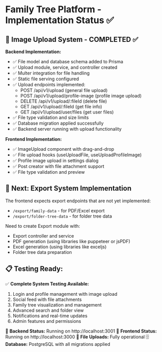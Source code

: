 # Family Tree Platform - Implementation Status ✅

## 🎯 Image Upload System - COMPLETED ✅

**Backend Implementation:**
- ✅ File model and database schema added to Prisma
- ✅ Upload module, service, and controller created
- ✅ Multer integration for file handling
- ✅ Static file serving configured
- ✅ Upload endpoints implemented:
  - POST /api/v1/upload (general file upload)
  - POST /api/v1/upload/profile-image (profile image upload)
  - DELETE /api/v1/upload/:fileId (delete file)
  - GET /api/v1/upload/:fileId (get file info)
  - GET /api/v1/upload/user/files (get user files)
- ✅ File type validation and size limits
- ✅ Database migration applied successfully
- ✅ Backend server running with upload functionality

**Frontend Implementation:**
- ✅ ImageUpload component with drag-and-drop
- ✅ File upload hooks (useUploadFile, useUploadProfileImage)
- ✅ Profile image upload in settings dialog
- ✅ Post creator with file attachment support
- ✅ File type validation and preview

## 🚧 **Next: Export System Implementation**

The frontend expects export endpoints that are not yet implemented:
- `/export/family-data` - for PDF/Excel export
- `/export/folder-tree-data` - for folder tree data

Need to create Export module with:
- Export controller and service
- PDF generation (using libraries like puppeteer or jsPDF)
- Excel generation (using libraries like exceljs)
- Folder tree data preparation

## 📋 **Testing Ready:**

✅ **Complete System Testing Available:**
1. Login and profile management with image upload
2. Social feed with file attachments
3. Family tree visualization and management
4. Advanced search and folder view
5. Notifications and real-time updates
6. Admin features and permissions

🚀 **Backend Status:** Running on http://localhost:3001
🎨 **Frontend Status:** Running on http://localhost:3000
📂 **File Uploads:** Fully operational
🗄️ **Database:** PostgreSQL with all migrations applied
